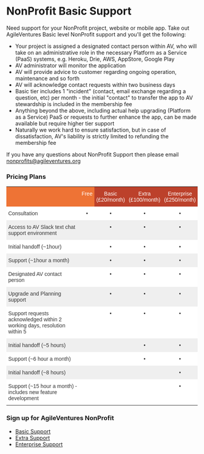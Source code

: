 # NonProfit Basic Support

Need support for your NonProfit project, website or mobile app.  Take out AgileVentures Basic level NonProfit support and you'll get the following:

- Your project is assigned a designated contact person within AV, who will take on an administrative role in the necessary Platform as a Service (PaaS) systems, e.g. Heroku, Drie, AWS, AppStore, Google Play
- AV administrator will monitor the application
- AV will provide advice to customer regarding ongoing operation, maintenance and so forth
- AV will acknowledge contact requests within two business days
- Basic tier includes 1 "incident" (contact, email exchange regarding a question, etc) per month - the initial "contact" to transfer the app to AV stewardship is included in the membership fee
- Anything beyond the above, including actual help upgrading (Platform as a Service) PaaS or requests to further enhance the app, can be made available but require higher tier support
- Naturally we work hard to ensure satisfaction, but in case of dissatisfaction, AV's liability is strictly limited to refunding the membership fee

If you have any questions about NonProfit Support then please email nonprofits@agileventures.org

### Pricing Plans

<table class="tg" style="border-collapse: collapse;border-spacing:0;border-color: #aaa;">
  <tbody>
<tr>
    <th class="tg-7cqi" style="font-family: Arial, sans-serif;font-size: 14px;font-weight: normal;padding:10px 5px;border-style:solid;border-width:0px;overflow: hidden;border-color: #aaa;color: #ffffff;background-color: #ee7335;vertical-align: top;"><br></th>
    <th class="tg-vc1w" style="font-family: Arial, sans-serif;font-size: 14px;font-weight: normal;padding:10px 5px;border-style:solid;border-width:0px;overflow: hidden;border-color: #aaa;color: #ffffff;background-color: #ee7335;text-align: center;vertical-align: top;">Free  </th>
    <th class="tg-vc1w" style="font-family: Arial, sans-serif;font-size: 14px;font-weight: normal;padding:10px 5px;border-style:solid;border-width:0px;overflow: hidden;border-color: #aaa;color: #ffffff;background-color: #BC412B;text-align: center;vertical-align: top;">Basic<br> (&#xa3;20/month)</th>
    <th class="tg-vc1w" style="font-family: Arial, sans-serif;font-size: 14px;font-weight: normal;padding:10px 5px;border-style:solid;border-width:0px;overflow: hidden;border-color: #aaa;color: #ffffff;background-color: #BC412B;text-align: center;vertical-align: top;">Extra<br> (&#xa3;100/month)</th>
    <th class="tg-vc1w" style="font-family: Arial, sans-serif;font-size: 14px;font-weight: normal;padding:10px 5px;border-style:solid;border-width:0px;overflow: hidden;border-color: #aaa;color: #ffffff;background-color: #BC412B;text-align: center;vertical-align: top;">Enterprise<br> (&#xa3;250/month)</th>
  </tr>
  <tr>
    <td class="tg-yw4l" style="font-family: Arial, sans-serif;font-size: 14px;padding:10px 5px;border-style:solid;border-width:0px;overflow: hidden;border-color: #aaa;color: #333;background-color: #fff;vertical-align: top;">Consultation</td>
    <td class="tg-baqh" style="font-family: Arial, sans-serif;font-size: 14px;padding:10px 5px;border-style:solid;border-width:0px;overflow: hidden;border-color: #aaa;color: #333;background-color: #fff;text-align: center;vertical-align: top;">&#x2022;</td>
    <td class="tg-baqh" style="font-family: Arial, sans-serif;font-size: 14px;padding:10px 5px;border-style:solid;border-width:0px;overflow: hidden;border-color: #aaa;color: #333;background-color: #fff;text-align: center;vertical-align: top;">&#x2022;</td>
    <td class="tg-baqh" style="font-family: Arial, sans-serif;font-size: 14px;padding:10px 5px;border-style:solid;border-width:0px;overflow: hidden;border-color: #aaa;color: #333;background-color: #fff;text-align: center;vertical-align: top;">&#x2022;</td>
   <td class="tg-baqh" style="font-family: Arial, sans-serif;font-size: 14px;padding:10px 5px;border-style:solid;border-width:0px;overflow: hidden;border-color: #aaa;color: #333;background-color: #fff;text-align: center;vertical-align: top;">&#x2022;</td>
  </tr>
  <tr>
    <td class="tg-yzt1" style="font-family: Arial, sans-serif;font-size: 14px;padding:10px 5px;border-style:solid;border-width:0px;overflow: hidden;border-color: #aaa;color: #333;background-color: #efefef;vertical-align: top;">Access to AV Slack text chat support environment</td>
<td class="tg-uqo3" style="font-family: Arial, sans-serif;font-size: 14px;padding:10px 5px;border-style:solid;border-width:0px;overflow: hidden;border-color: #aaa;color: #333;background-color: #efefef;text-align: center;vertical-align: top;">
<br>
</td>
<td class="tg-uqo3" style="font-family: Arial, sans-serif;font-size: 14px;padding:10px 5px;border-style:solid;border-width:0px;overflow: hidden;border-color: #aaa;color: #333;background-color: #efefef;text-align: center;vertical-align: top;">&#x2022;<br>
</td>
<td class="tg-uqo3" style="font-family: Arial, sans-serif;font-size: 14px;padding:10px 5px;border-style:solid;border-width:0px;overflow: hidden;border-color: #aaa;color: #333;background-color: #efefef;text-align: center;vertical-align: top;">&#x2022;<br>
</td>
<td class="tg-uqo3" style="font-family: Arial, sans-serif;font-size: 14px;padding:10px 5px;border-style:solid;border-width:0px;overflow: hidden;border-color: #aaa;color: #333;background-color: #efefef;text-align: center;vertical-align: top;">&#x2022;<br>
</td>
</tr>
  <tr>
    <td class="tg-yw4l" style="font-family: Arial, sans-serif;font-size: 14px;padding:10px 5px;border-style:solid;border-width:0px;overflow: hidden;border-color: #aaa;color: #333;background-color: #fff;vertical-align: top;">Initial handoff (&#126;1hour)</td>
    <td class="tg-baqh" style="font-family: Arial, sans-serif;font-size: 14px;padding:10px 5px;border-style:solid;border-width:0px;overflow: hidden;border-color: #aaa;color: #333;background-color: #fff;text-align: center;vertical-align: top;"></td>
    <td class="tg-baqh" style="font-family: Arial, sans-serif;font-size: 14px;padding:10px 5px;border-style:solid;border-width:0px;overflow: hidden;border-color: #aaa;color: #333;background-color: #fff;text-align: center;vertical-align: top;">&#x2022;</td>
    <td class="tg-baqh" style="font-family: Arial, sans-serif;font-size: 14px;padding:10px 5px;border-style:solid;border-width:0px;overflow: hidden;border-color: #aaa;color: #333;background-color: #fff;text-align: center;vertical-align: top;">&#x2022;</td>
    <td class="tg-baqh" style="font-family: Arial, sans-serif;font-size: 14px;padding:10px 5px;border-style:solid;border-width:0px;overflow: hidden;border-color: #aaa;color: #333;background-color: #fff;text-align: center;vertical-align: top;">&#x2022;</td>
  </tr>
<tr>
    <td class="tg-yzt1" style="font-family: Arial, sans-serif;font-size: 14px;padding:10px 5px;border-style:solid;border-width:0px;overflow: hidden;border-color: #aaa;color: #333;background-color: #efefef;vertical-align: top;">Support (&#126;1hour a month)</td>
    <td class="tg-uqo3" style="font-family: Arial, sans-serif;font-size: 14px;padding:10px 5px;border-style:solid;border-width:0px;overflow: hidden;border-color: #aaa;color: #333;background-color: #efefef;text-align: center;vertical-align: top;"></td>
    <td class="tg-uqo3" style="font-family: Arial, sans-serif;font-size: 14px;padding:10px 5px;border-style:solid;border-width:0px;overflow: hidden;border-color: #aaa;color: #333;background-color: #efefef;text-align: center;vertical-align: top;">&#x2022;</td>
    <td class="tg-uqo3" style="font-family: Arial, sans-serif;font-size: 14px;padding:10px 5px;border-style:solid;border-width:0px;overflow: hidden;border-color: #aaa;color: #333;background-color: #efefef;text-align: center;vertical-align: top;">&#x2022;</td>
    <td class="tg-uqo3" style="font-family: Arial, sans-serif;font-size: 14px;padding:10px 5px;border-style:solid;border-width:0px;overflow: hidden;border-color: #aaa;color: #333;background-color: #efefef;text-align: center;vertical-align: top;">&#x2022;</td>
  </tr>
  <tr>
    <td class="tg-yw4l" style="font-family: Arial, sans-serif;font-size: 14px;padding:10px 5px;border-style:solid;border-width:0px;overflow: hidden;border-color: #aaa;color: #333;background-color: #fff;vertical-align: top;">Designated AV contact person</td>
    <td class="tg-baqh" style="font-family: Arial, sans-serif;font-size: 14px;padding:10px 5px;border-style:solid;border-width:0px;overflow: hidden;border-color: #aaa;color: #333;background-color: #fff;text-align: center;vertical-align: top;"></td>
    <td class="tg-baqh" style="font-family: Arial, sans-serif;font-size: 14px;padding:10px 5px;border-style:solid;border-width:0px;overflow: hidden;border-color: #aaa;color: #333;background-color: #fff;text-align: center;vertical-align: top;">&#x2022;</td>
    <td class="tg-baqh" style="font-family: Arial, sans-serif;font-size: 14px;padding:10px 5px;border-style:solid;border-width:0px;overflow: hidden;border-color: #aaa;color: #333;background-color: #fff;text-align: center;vertical-align: top;">&#x2022;</td>
    <td class="tg-baqh" style="font-family: Arial, sans-serif;font-size: 14px;padding:10px 5px;border-style:solid;border-width:0px;overflow: hidden;border-color: #aaa;color: #333;background-color: #fff;text-align: center;vertical-align: top;">&#x2022;</td>
  </tr>
  <tr>
    <td class="tg-yzt1" style="font-family: Arial, sans-serif;font-size: 14px;padding:10px 5px;border-style:solid;border-width:0px;overflow: hidden;border-color: #aaa;color: #333;background-color: #efefef;vertical-align: top;">Upgrade and Planning support</td>
    <td class="tg-uqo3" style="font-family: Arial, sans-serif;font-size: 14px;padding:10px 5px;border-style:solid;border-width:0px;overflow: hidden;border-color: #aaa;color: #333;background-color: #efefef;text-align: center;vertical-align: top;"></td>
    <td class="tg-uqo3" style="font-family: Arial, sans-serif;font-size: 14px;padding:10px 5px;border-style:solid;border-width:0px;overflow: hidden;border-color: #aaa;color: #333;background-color: #efefef;text-align: center;vertical-align: top;">&#x2022;</td>
    <td class="tg-uqo3" style="font-family: Arial, sans-serif;font-size: 14px;padding:10px 5px;border-style:solid;border-width:0px;overflow: hidden;border-color: #aaa;color: #333;background-color: #efefef;text-align: center;vertical-align: top;">&#x2022;</td>
    <td class="tg-uqo3" style="font-family: Arial, sans-serif;font-size: 14px;padding:10px 5px;border-style:solid;border-width:0px;overflow: hidden;border-color: #aaa;color: #333;background-color: #efefef;text-align: center;vertical-align: top;">&#x2022;</td>
  </tr>
  <tr>
    <td class="tg-yw4l" style="font-family: Arial, sans-serif;font-size: 14px;padding:10px 5px;border-style:solid;border-width:0px;overflow: hidden;border-color: #aaa;color: #333;background-color: #fff;vertical-align: top;">Support requests acknowledged within 2 working days, resolution within 5</td>
<td class="tg-baqh" style="font-family: Arial, sans-serif;font-size: 14px;padding:10px 5px;border-style:solid;border-width:0px;overflow: hidden;border-color: #aaa;color: #333;background-color: #fff;text-align: center;vertical-align: top;"></td>
    <td class="tg-baqh" style="font-family: Arial, sans-serif;font-size: 14px;padding:10px 5px;border-style:solid;border-width:0px;overflow: hidden;border-color: #aaa;color: #333;background-color: #fff;text-align: center;vertical-align: top;">&#x2022;</td>
    <td class="tg-baqh" style="font-family: Arial, sans-serif;font-size: 14px;padding:10px 5px;border-style:solid;border-width:0px;overflow: hidden;border-color: #aaa;color: #333;background-color: #fff;text-align: center;vertical-align: top;">&#x2022;</td>
    <td class="tg-baqh" style="font-family: Arial, sans-serif;font-size: 14px;padding:10px 5px;border-style:solid;border-width:0px;overflow: hidden;border-color: #aaa;color: #333;background-color: #fff;text-align: center;vertical-align: top;">&#x2022;</td>
  </tr>
  <tr>
    <td class="tg-yzt1" style="font-family: Arial, sans-serif;font-size: 14px;padding:10px 5px;border-style:solid;border-width:0px;overflow: hidden;border-color: #aaa;color: #333;background-color: #efefef;vertical-align: top;">Initial handoff (&#126;5 hours)<br>
</td>
<td class="tg-uqo3" style="font-family: Arial, sans-serif;font-size: 14px;padding:10px 5px;border-style:solid;border-width:0px;overflow: hidden;border-color: #aaa;color: #333;background-color: #efefef;text-align: center;vertical-align: top;"></td>
    <td class="tg-uqo3" style="font-family: Arial, sans-serif;font-size: 14px;padding:10px 5px;border-style:solid;border-width:0px;overflow: hidden;border-color: #aaa;color: #333;background-color: #efefef;text-align: center;vertical-align: top;"></td>
    <td class="tg-uqo3" style="font-family: Arial, sans-serif;font-size: 14px;padding:10px 5px;border-style:solid;border-width:0px;overflow: hidden;border-color: #aaa;color: #333;background-color: #efefef;text-align: center;vertical-align: top;">&#x2022;</td>
    <td class="tg-uqo3" style="font-family: Arial, sans-serif;font-size: 14px;padding:10px 5px;border-style:solid;border-width:0px;overflow: hidden;border-color: #aaa;color: #333;background-color: #efefef;text-align: center;vertical-align: top;">&#x2022;</td>
  </tr>
  <tr>
    <td class="tg-yw4l" style="font-family: Arial, sans-serif;font-size: 14px;padding:10px 5px;border-style:solid;border-width:0px;overflow: hidden;border-color: #aaa;color: #333;background-color: #fff;vertical-align: top;">Support (&#126;6 hour a month)<br>
</td>
    <td class="tg-baqh" style="font-family: Arial, sans-serif;font-size: 14px;padding:10px 5px;border-style:solid;border-width:0px;overflow: hidden;border-color: #aaa;color: #333;background-color: #fff;text-align: center;vertical-align: top;"></td>
    <td class="tg-baqh" style="font-family: Arial, sans-serif;font-size: 14px;padding:10px 5px;border-style:solid;border-width:0px;overflow: hidden;border-color: #aaa;color: #333;background-color: #fff;text-align: center;vertical-align: top;"></td>
    <td class="tg-baqh" style="font-family: Arial, sans-serif;font-size: 14px;padding:10px 5px;border-style:solid;border-width:0px;overflow: hidden;border-color: #aaa;color: #333;background-color: #fff;text-align: center;vertical-align: top;">&#x2022;<br>
</td>
    <td class="tg-baqh" style="font-family: Arial, sans-serif;font-size: 14px;padding:10px 5px;border-style:solid;border-width:0px;overflow: hidden;border-color: #aaa;color: #333;background-color: #fff;text-align: center;vertical-align: top;">&#x2022;</td>
  </tr>
  <tr>
    <td class="tg-yzt1" style="font-family: Arial, sans-serif;font-size: 14px;padding:10px 5px;border-style:solid;border-width:0px;overflow: hidden;border-color: #aaa;color: #333;background-color: #efefef;vertical-align: top;">
Initial handoff (&#126;8 hours)<br>
</td>
    <td class="tg-uqo3" style="font-family: Arial, sans-serif;font-size: 14px;padding:10px 5px;border-style:solid;border-width:0px;overflow: hidden;border-color: #aaa;color: #333;background-color: #efefef;text-align: center;vertical-align: top;"></td>
    <td class="tg-uqo3" style="font-family: Arial, sans-serif;font-size: 14px;padding:10px 5px;border-style:solid;border-width:0px;overflow: hidden;border-color: #aaa;color: #333;background-color: #efefef;text-align: center;vertical-align: top;"></td>
    <td class="tg-uqo3" style="font-family: Arial, sans-serif;font-size: 14px;padding:10px 5px;border-style:solid;border-width:0px;overflow: hidden;border-color: #aaa;color: #333;background-color: #efefef;text-align: center;vertical-align: top;"><br></td>
    <td class="tg-uqo3" style="font-family: Arial, sans-serif;font-size: 14px;padding:10px 5px;border-style:solid;border-width:0px;overflow: hidden;border-color: #aaa;color: #333;background-color: #efefef;text-align: center;vertical-align: top;">&#x2022;<br>
</td>
  </tr>
  <tr>
    <td class="tg-yzt1" style="font-family: Arial, sans-serif;font-size: 14px;padding:10px 5px;border-style:solid;border-width:0px;overflow: hidden;border-color: #aaa;color: #333;background-color: #fff;vertical-align: top;">Support (&#126;15 hour a month) - includes new feature development<br>
</td>
    <td class="tg-uqo3" style="font-family: Arial, sans-serif;font-size: 14px;padding:10px 5px;border-style:solid;border-width:0px;overflow: hidden;border-color: #aaa;color: #333;background-color: #fff;text-align: center;vertical-align: top;"></td>
    <td class="tg-uqo3" style="font-family: Arial, sans-serif;font-size: 14px;padding:10px 5px;border-style:solid;border-width:0px;overflow: hidden;border-color: #aaa;color: #333;background-color: #fff;text-align: center;vertical-align: top;"></td>
    <td class="tg-uqo3" style="font-family: Arial, sans-serif;font-size: 14px;padding:10px 5px;border-style:solid;border-width:0px;overflow: hidden;border-color: #aaa;color: #333;background-color: #fff;text-align: center;vertical-align: top;"><br></td>
   <td class="tg-uqo3" style="font-family: Arial, sans-serif;font-size: 14px;padding:10px 5px;border-style:solid;border-width:0px;overflow: hidden;border-color: #aaa;color: #333;background-color: #fff;text-align: center;vertical-align: top;">&#x2022;<br>
</td>
  </tr>
</tbody>
</table>

### Sign up for AgileVentures NonProfit

- [Basic Support](http://www.agileventures.org/subscriptions/new?plan=nonprofitbasic)
- [Extra Support](http://www.agileventures.org/subscriptions/new?plan=nonprofitextra)
- [Enterprise Support](http://www.agileventures.org/subscriptions/new?plan=nonprofitenterprise)